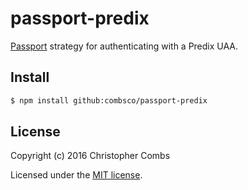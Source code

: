 # passport-predix

[Passport](http://passportjs.org/) strategy for authenticating with a Predix UAA.

## Install

```bash
$ npm install github:combsco/passport-predix
```

## License

Copyright (c) 2016 Christopher Combs

Licensed under the [MIT license](LICENSE).
